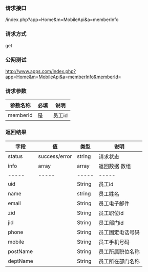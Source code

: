 ### **请求接口**
/index.php?app=Home&m=MobileApi&a=memberInfo

### **请求方式**
get

### **公网测试**
http://www.apps.com/index.php?app=Home&m=MobileApi&a=memberInfo&memberId=

### **请求参数**

| 参数名称  |必填|     说明      |
|------|-----|------|
| memberId     | 是 |   员工id   |


### **返回结果**
|字段       |值             |类型    |说明           |
| --------- |--------      |--------|--------       |
|status     |success/error |string |请求状态         |
|info       |array         |array  |返回数据 数组    |
|-----      |-----         |-----  |-----           |
|uid  |              |String |员工id         |
|name        |              |string | 员工姓名         |
|email        |              |String |员工电子邮件  |
|zid     |              |String |员工职位id |
|jid     |              |String |员工部门id |
|phone     |              |String |员工固定电话号码 |
|mobile     |              |String |员工手机号码 |
|postName     |              |String |员工所属职位名称 |
|deptName     |              |String |员工所在部门名称 |

